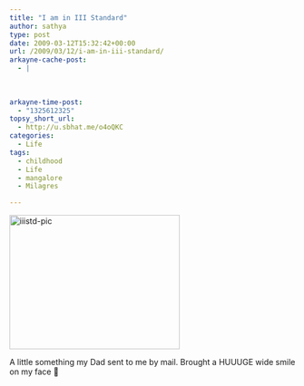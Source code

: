 ```yaml
---
title: "I am in III Standard"
author: sathya
type: post
date: 2009-03-12T15:32:42+00:00
url: /2009/03/12/i-am-in-iii-standard/
arkayne-cache-post:
  - |
    
    
    
arkayne-time-post:
  - "1325612325"
topsy_short_url:
  - http://u.sbhat.me/o4oQKC
categories:
  - Life
tags:
  - childhood
  - Life
  - mangalore
  - Milagres

---
```

[<img class="alignnone size-medium wp-image-242" title="iiistd-pic" src="http://sathyabh.at/wp-content/uploads/2009/03/iiistd-pic.png" alt="iiistd-pic" width="300" height="237" />][1]

A little something my Dad sent to me by mail. Brought a HUUUGE wide smile on my face 🙂

 [1]: http://sathyabh.at/wp-content/uploads/2009/03/iiistd-pic.png
